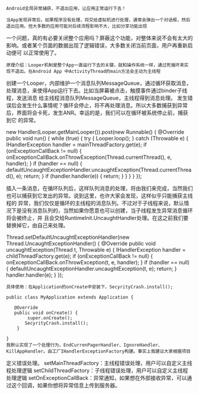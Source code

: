     Android全局异常捕获，不退出应用，让应用正常运行下去！
  
    当App发现异常后，如果程序没有处理，将交给虚拟机进行处理，通常会弹出一个对话框，然后退出应用。但大多数的应用可能对后续流程影响不大，比如分享功能出现
  一个问题，真的有必要关闭整个应用吗？屏蔽这个功能，对整体来说不会有太大的影响。或者某个页面的数据出现了逻辑错误，大多数关闭当前页面，用户再重新启动便可
  以正常使用了。
  
    原理介绍：Looper机制是整个App一直运行下去的关键，就和操作系统一样，通过死循环来实现不退出。在Android App 中ActivityThread的main方法会主动为主线程
  创建一个Looper，内部维护一个消息队列MessageQueue，通过循环获取消息，处理消息，来使得App运行下去。比如当屏幕被点击，触摸事件通过binder子线程，发送消息
  给主线程消息队列MessageQueue，主线程得到消息处理。
    发生错误后会发生什么事情呢？循环会停止，将不再处理消息。所以大多数捕获到异常后，界面将会卡死，发生ANR。幸运的是，我们可以在循环被系统停止前，捕获到它
  的异常。
  
   new Handler(Looper.getMainLooper()).post(new Runnable() {
            @Override
            public void run() {
                while (true) {
                    try {
                        Looper.loop();
                    } catch (Throwable e) {
                        IHandlerException handler = mainThreadFactory.get(e);
                        if (onExceptionCallBack != null) {
                            onExceptionCallBack.onThrowException(Thread.currentThread(), e, handler);
                        }
                        if (handler == null) {
                            defaultUncaughtExceptionHandler.uncaughtException(Thread.currentThread(), e);
                            return;
                        }
                        if (handler.handler(e)) {
                            return;
                        }
                    }
                }
            }
        });
        
  插入一条消息，在循环队列后，这样队列消息的处理，将由我们来完成，当然我们也可以捕获到它发出的异常。说到这里，也许大家会发现，这样似乎只能捕获主线程的
异常，我们仅仅是循环的主线程的消息队列。不过对于子线程来说，默认情况下是没有消息队列的，当然如果你愿意也可以创建，当子线程发生异常消息循环将会被终止，并
且会交给RuntimeInit.UncaughtHandler处理。在这之前我们要替换掉它，由自己来处理。


   Thread.setDefaultUncaughtExceptionHandler(new Thread.UncaughtExceptionHandler() {
            @Override
            public void uncaughtException(Thread t, Throwable e) {
                IHandlerException handler = childThreadFactory.get(e);
                if (onExceptionCallBack != null) {
                    onExceptionCallBack.onThrowException(t, e, handler);
                }
                if (handler == null) {
                    defaultUncaughtExceptionHandler.uncaughtException(t, e);
                    return;
                }
                handler.handler(e);
            }
        });
        
        
    具体使用：在Application的onCreate中安装下，SecyrityCrash.install();
    
    public class MyApplication extends Application {

       @Override
       public void onCreate() {
            super.onCreate();
           SecyrityCrash.install();
        }

    }
    我默认实现了一个处理行为，EndCurrenPagerHandler、IgnoreHandler、KillAppHandler。由工厂IHandlerExceptionFactory构建。事实上我建议大家根据项目
  定义错误处理。
    setMainThreadFactory：主线程错误处理，用户可以自定义主线程处理逻辑
    setChildThreadFactory：子线程错误处理，用户可以自定义主线程处理逻辑
    setOnExceptionCallBack：异常通知，如果想在外部接收异常，可以通过这个回调，如果你想将异常信息上传到服务器。
    
    
